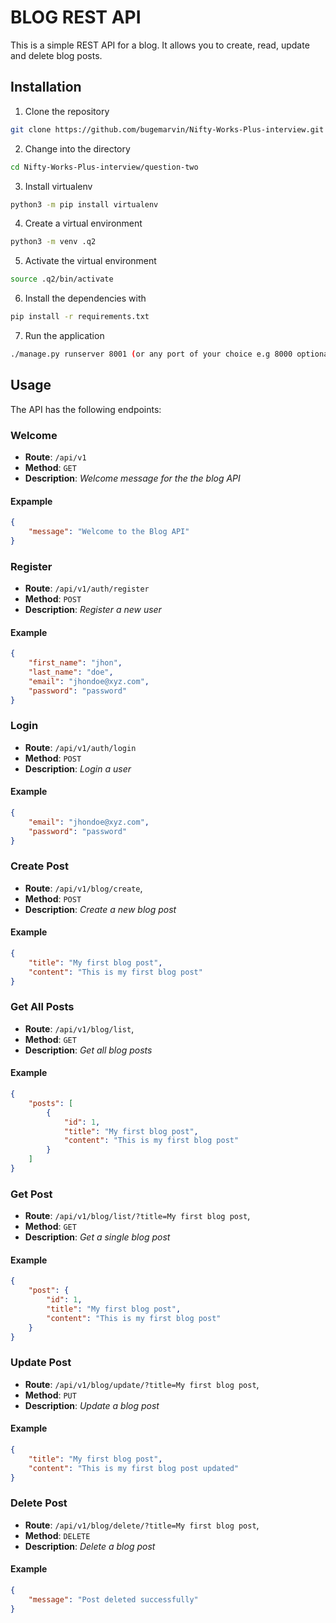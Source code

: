 # BLOG REST API

This is a simple REST API for a blog. It allows you to create, read, update and delete blog posts.

## Installation

1. Clone the repository
```bash
git clone https://github.com/bugemarvin/Nifty-Works-Plus-interview.git
```
2. Change into the directory
```bash
cd Nifty-Works-Plus-interview/question-two
```
3. Install virtualenv
```bash
python3 -m pip install virtualenv
```
4. Create a virtual environment
```bash
python3 -m venv .q2
```
5. Activate the virtual environment
```bash
source .q2/bin/activate
```
6. Install the dependencies with 
```bash
pip install -r requirements.txt
```
7. Run the application
```bash
./manage.py runserver 8001 (or any port of your choice e.g 8000 optional)
```

## Usage

The API has the following endpoints:

### Welcome
* **Route**: `/api/v1`
* **Method**: `GET`
* **Description**: *Welcome message for the the blog API*

#### Expample
```json
{
    "message": "Welcome to the Blog API"
}
```

### Register
* **Route**: `/api/v1/auth/register`
* **Method**: `POST`
* **Description**: *Register a new user*

#### Example
```json
{
    "first_name": "jhon",
    "last_name": "doe",
    "email": "jhondoe@xyz.com",
    "password": "password"
}
```

### Login
* **Route**: `/api/v1/auth/login`
* **Method**: `POST`
* **Description**: *Login a user*

#### Example
```json
{
    "email": "jhondoe@xyz.com",
    "password": "password"
}
```

### Create Post
* **Route**: `/api/v1/blog/create`,
* **Method**: `POST`
* **Description**: *Create a new blog post*

#### Example
```json
{
    "title": "My first blog post",
    "content": "This is my first blog post"
}
```

### Get All Posts
* **Route**: `/api/v1/blog/list`,
* **Method**: `GET`
* **Description**: *Get all blog posts*

#### Example
```json
{
    "posts": [
        {
            "id": 1,
            "title": "My first blog post",
            "content": "This is my first blog post"
        }
    ]
}
```

### Get Post
* **Route**: `/api/v1/blog/list/?title=My first blog post`,
* **Method**: `GET`
* **Description**: *Get a single blog post*

#### Example
```json
{
    "post": {
        "id": 1,
        "title": "My first blog post",
        "content": "This is my first blog post"
    }
}
```

### Update Post
* **Route**: `/api/v1/blog/update/?title=My first blog post`,
* **Method**: `PUT`
* **Description**: *Update a blog post*

#### Example
```json
{
    "title": "My first blog post",
    "content": "This is my first blog post updated"
}
```

### Delete Post
* **Route**: `/api/v1/blog/delete/?title=My first blog post`,
* **Method**: `DELETE`
* **Description**: *Delete a blog post*

#### Example
```json
{
    "message": "Post deleted successfully"
}
```